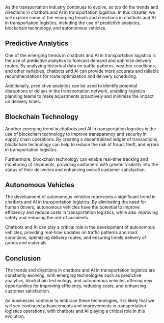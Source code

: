 

As the transportation industry continues to evolve, so too do the trends and directions in chatbots and AI in transportation logistics. In this chapter, we will explore some of the emerging trends and directions in chatbots and AI in transportation logistics, including the use of predictive analytics, blockchain technology, and autonomous vehicles.

Predictive Analytics
--------------------

One of the emerging trends in chatbots and AI in transportation logistics is the use of predictive analytics to forecast demand and optimize delivery routes. By analyzing historical data on traffic patterns, weather conditions, and other variables, chatbots and AI can provide more accurate and reliable recommendations for route optimization and delivery scheduling.

Additionally, predictive analytics can be used to identify potential disruptions or delays in the transportation network, enabling logistics planning teams to make adjustments proactively and minimize the impact on delivery times.

Blockchain Technology
---------------------

Another emerging trend in chatbots and AI in transportation logistics is the use of blockchain technology to improve transparency and security in supply chain operations. By creating a decentralized ledger of transactions, blockchain technology can help to reduce the risk of fraud, theft, and errors in transportation logistics.

Furthermore, blockchain technology can enable real-time tracking and monitoring of shipments, providing customers with greater visibility into the status of their deliveries and enhancing overall customer satisfaction.

Autonomous Vehicles
-------------------

The development of autonomous vehicles represents a significant trend in chatbots and AI in transportation logistics. By eliminating the need for human drivers, autonomous vehicles have the potential to improve efficiency and reduce costs in transportation logistics, while also improving safety and reducing the risk of accidents.

Chatbots and AI can play a critical role in the development of autonomous vehicles, providing real-time updates on traffic patterns and road conditions, optimizing delivery routes, and ensuring timely delivery of goods and materials.

Conclusion
----------

The trends and directions in chatbots and AI in transportation logistics are constantly evolving, with emerging technologies such as predictive analytics, blockchain technology, and autonomous vehicles offering new opportunities for improving efficiency, reducing costs, and enhancing customer satisfaction.

As businesses continue to embrace these technologies, it is likely that we will see continued advancements and improvements in transportation logistics operations, with chatbots and AI playing a critical role in this evolution.
